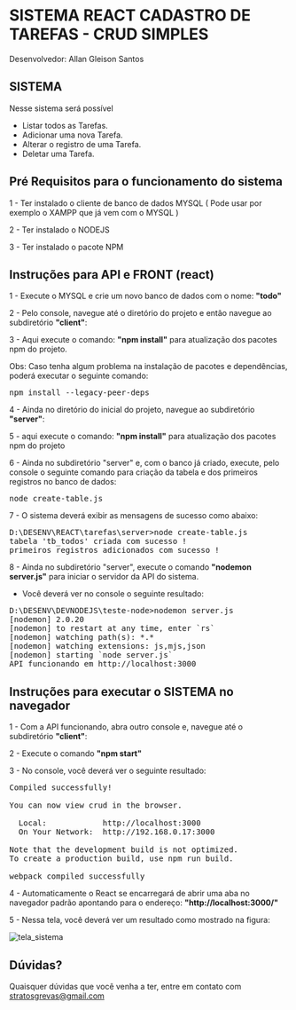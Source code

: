 # SISTEMA REACT CADASTRO DE TAREFAS - CRUD SIMPLES

Desenvolvedor: Allan Gleison Santos

## SISTEMA

Nesse sistema será possível

- Listar todos as Tarefas.
- Adicionar uma nova Tarefa.
- Alterar o registro de uma Tarefa.
- Deletar uma Tarefa.

## Pré Requisitos para o funcionamento do sistema

1 - Ter instalado o cliente de banco de dados MYSQL ( Pode usar por exemplo o XAMPP que já vem com o MYSQL )

2 - Ter instalado o NODEJS

3 - Ter instalado o pacote NPM

## Instruções para API e FRONT (react)

1 - Execute o MYSQL e crie um novo banco de dados com o nome: <strong>"todo"</strong>

2 - Pelo console, navegue até o diretório do projeto e então navegue ao subdiretório <strong>"client"</strong>:

3 - Aqui execute o comando: <strong>"npm install"</strong> para atualização dos pacotes npm do projeto.

Obs: Caso tenha algum problema na instalação de pacotes e dependências, poderá executar o seguinte comando:

<pre>npm install --legacy-peer-deps</pre>

4 - Ainda no diretório do inicial do projeto, navegue ao subdiretório <strong>"server"</strong>: 

5 - aqui execute o comando: <strong>"npm install"</strong> para atualização dos pacotes npm do projeto

6 - Ainda no subdiretório "server" e, com o banco já criado, execute, pelo console o seguinte comando para criação da tabela e dos primeiros registros no banco de dados:

<pre>node create-table.js</pre>

7 - O sistema deverá exibir as mensagens de sucesso como abaixo:

<pre>
D:\DESENV\REACT\tarefas\server>node create-table.js
tabela 'tb_todos' criada com sucesso !
primeiros registros adicionados com sucesso !
</pre>

8 - Ainda no subdiretório "server", execute o comando <strong>"nodemon server.js"</strong> para iniciar o servidor da API do sistema.

- Você deverá ver no console o seguinte resultado:

<pre>D:\DESENV\DEVNODEJS\teste-node>nodemon server.js
[nodemon] 2.0.20
[nodemon] to restart at any time, enter `rs`
[nodemon] watching path(s): *.*
[nodemon] watching extensions: js,mjs,json
[nodemon] starting `node server.js`
API funcionando em http://localhost:3000
</pre>

## Instruções para executar o SISTEMA no navegador

1 - Com a API funcionando, abra outro console e, navegue até o subdiretório <strong>"client"</strong>:

2 - Execute o comando <strong>"npm start"</strong>

3 - No console, você deverá ver o seguinte resultado:

<pre>
Compiled successfully!

You can now view crud in the browser.

  Local:            http://localhost:3000        
  On Your Network:  http://192.168.0.17:3000     

Note that the development build is not optimized.
To create a production build, use npm run build. 

webpack compiled successfully
</pre>

4 - Automaticamente o React se encarregará de abrir uma aba no navegador padrão apontando para o endereço: <strong>"http://localhost:3000/"</strong>

5 - Nessa tela, você deverá ver um resultado como mostrado na figura:

![tela_sistema](https://user-images.githubusercontent.com/455444/203852214-cdf0d933-bd08-4303-87fb-735fae74c109.png)

## Dúvidas?

Quaisquer dúvidas que você venha a ter, entre em contato com stratosgrevas@gmail.com
